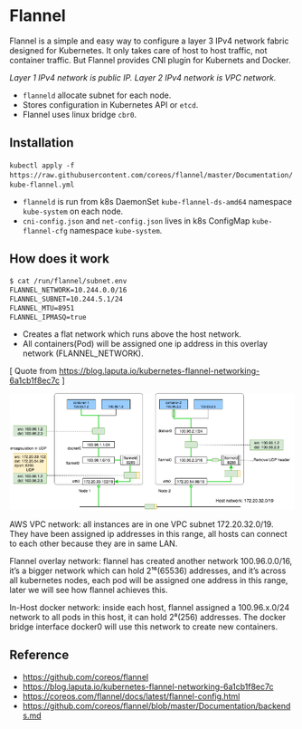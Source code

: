 # Flannel

Flannel is a simple and easy way to configure a layer 3 IPv4 network fabric designed for Kubernetes. It only takes care of host to host traffic, not container traffic. But Flannel provides CNI plugin for Kubernets and Docker.

*Layer 1 IPv4 network is public IP. Layer 2 IPv4 network is VPC network.*

* `flanneld` allocate subnet for each node.
* Stores configuration in Kubernetes API or `etcd`.
* Flannel uses linux bridge `cbr0`.

## Installation

`kubectl apply -f https://raw.githubusercontent.com/coreos/flannel/master/Documentation/kube-flannel.yml`

* `flanneld` is run from k8s DaemonSet `kube-flannel-ds-amd64` namespace `kube-system` on each node.
* `cni-config.json` and `net-config.json` lives in k8s ConfigMap `kube-flannel-cfg` namespace `kube-system`.

## How does it work

```
$ cat /run/flannel/subnet.env
FLANNEL_NETWORK=10.244.0.0/16
FLANNEL_SUBNET=10.244.5.1/24
FLANNEL_MTU=8951
FLANNEL_IPMASQ=true
```

* Creates a flat network which runs above the host network.
* All containers(Pod) will be assigned one ip address in this overlay network (FLANNEL_NETWORK).

[ Quote from https://blog.laputa.io/kubernetes-flannel-networking-6a1cb1f8ec7c ]

![image](kubernetes_flannel_networking.png)

AWS VPC network: all instances are in one VPC subnet 172.20.32.0/19. They have been assigned ip addresses in this range, all hosts can connect to each other because they are in same LAN.

Flannel overlay network: flannel has created another network 100.96.0.0/16, it’s a bigger network which can hold 2¹⁶(65536) addresses, and it’s across all kubernetes nodes, each pod will be assigned one address in this range, later we will see how flannel achieves this.

In-Host docker network: inside each host, flannel assigned a 100.96.x.0/24 network to all pods in this host, it can hold 2⁸(256) addresses. The docker bridge interface docker0 will use this network to create new containers.

## Reference

* https://github.com/coreos/flannel
* https://blog.laputa.io/kubernetes-flannel-networking-6a1cb1f8ec7c
* https://coreos.com/flannel/docs/latest/flannel-config.html
* https://github.com/coreos/flannel/blob/master/Documentation/backends.md
